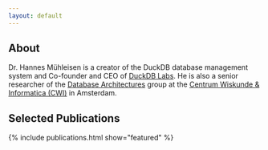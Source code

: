 ```yaml
---
layout: default
---
```


## About


Dr. Hannes Mühleisen is a creator of the DuckDB database management system and Co-founder and CEO of [DuckDB Labs](https://duckdblabs.com/). He is also a senior researcher of the [Database Architectures](https://www.cwi.nl/research/groups/database-architectures/database-architectures) group at the [Centrum Wiskunde & Informatica (CWI)](http://www.cwi.nl/) in Amsterdam.


## Selected Publications

{% include publications.html show="featured" %}	

<!-- 

## Selected Projects

{% include projects.html show="featured" %}	


## Selected Posts

Selected Posts List

## Selected Lectures

Selected Lectures List
 -->